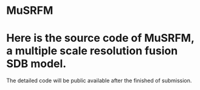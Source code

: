 # MuSRFM

# Here is the source code of MuSRFM, a multiple scale resolution fusion SDB model.

The detailed code will be public available after the finished of submission.
